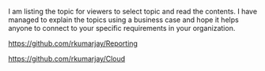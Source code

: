 I am listing the topic for viewers to select topic and read the contents. I have managed to explain the topics using a business case and hope it helps anyone to connect to your specific requirements in your organization. 

https://github.com/rkumarjay/Reporting

https://github.com/rkumarjay/Cloud



